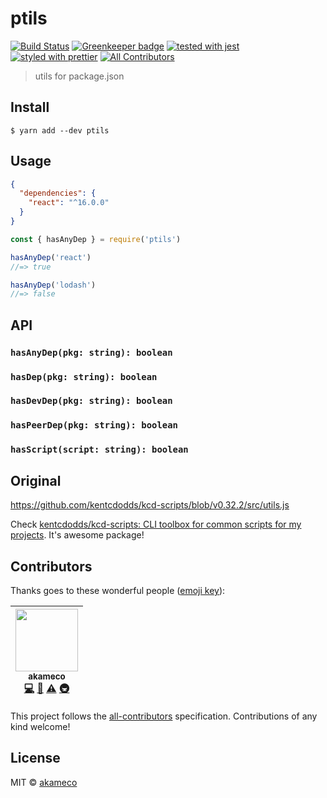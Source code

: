 # ptils

[![Build Status](https://travis-ci.org/akameco/ptils.svg?branch=master)](https://travis-ci.org/akameco/ptils)
[![Greenkeeper badge](https://badges.greenkeeper.io/akameco/ptils.svg)](https://greenkeeper.io/)
[![tested with jest](https://img.shields.io/badge/tested_with-jest-99424f.svg)](https://github.com/facebook/jest)
[![styled with prettier](https://img.shields.io/badge/styled_with-prettier-ff69b4.svg)](https://github.com/prettier/prettier)
[![All Contributors](https://img.shields.io/badge/all_contributors-1-orange.svg?style=flat-square)](#contributors)

> utils for package.json

## Install

```
$ yarn add --dev ptils
```

## Usage

```json
{
  "dependencies": {
    "react": "^16.0.0"
  }
}
```

```js
const { hasAnyDep } = require('ptils')

hasAnyDep('react')
//=> true

hasAnyDep('lodash')
//=> false
```

## API

### `hasAnyDep(pkg: string): boolean`

### `hasDep(pkg: string): boolean`

### `hasDevDep(pkg: string): boolean`

### `hasPeerDep(pkg: string): boolean`

### `hasScript(script: string): boolean`

## Original

https://github.com/kentcdodds/kcd-scripts/blob/v0.32.2/src/utils.js

Check [kentcdodds/kcd-scripts: CLI toolbox for common scripts for my projects](https://github.com/kentcdodds/kcd-scripts). It's awesome package!

## Contributors

Thanks goes to these wonderful people ([emoji key](https://github.com/kentcdodds/all-contributors#emoji-key)):

<!-- ALL-CONTRIBUTORS-LIST:START - Do not remove or modify this section -->

<!-- prettier-ignore -->
| [<img src="https://avatars2.githubusercontent.com/u/4002137?v=4" width="100px;"/><br /><sub>akameco</sub>](http://akameco.github.io)<br />[💻](https://github.com/akameco/ptils/commits?author=akameco "Code") [📖](https://github.com/akameco/ptils/commits?author=akameco "Documentation") [⚠️](https://github.com/akameco/ptils/commits?author=akameco "Tests") [🚇](#infra-akameco "Infrastructure (Hosting, Build-Tools, etc)") |
| :---: |

<!-- ALL-CONTRIBUTORS-LIST:END -->

This project follows the [all-contributors](https://github.com/kentcdodds/all-contributors) specification. Contributions of any kind welcome!

## License

MIT © [akameco](http://akameco.github.io)
